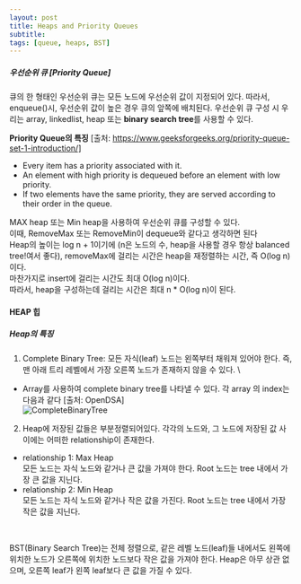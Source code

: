 ```yaml
---
layout: post
title: Heaps and Priority Queues
subtitle: 
tags: [queue, heaps, BST]
---
```

##### 우선순위 큐 [Priority Queue] 
큐의 한 형태인 우선순위 큐는 모든 노드에 우선순위 값이 지정되어 있다. 따라서, enqueue()시, 우선순위 값이 높은 경우 큐의 앞쪽에 배치된다. 우선순위 큐 구성 시 우리는 array, linkedlist, heap 또는 **binary search tree**를 사용할 수 있다.

**Priority Queue의 특징**
[출처: https://www.geeksforgeeks.org/priority-queue-set-1-introduction/]
- Every item has a priority associated with it. 
- An element with high priority is dequeued before an element  with low priority. 
- If two elements have the same priority, they are served according to their order in the queue.


MAX heap 또는 Min heap을 사용하여 우선순위 큐를 구성할 수 있다. \
이때, RemoveMax 또는 RemoveMin이 dequeue와 같다고 생각하면 된다 \
Heap의 높이는 log n + 1이기에 (n은 노드의 수, heap을 사용할 경우 항상 balanced tree!여서 좋다), removeMax에 걸리는 시간은 heap을 재정렬하는 시간, 즉 O(log n)이다. \
마찬가지로 insert에 걸리는 시간도 최대 O(log n)이다. \
따라서, heap을 구성하는데 걸리는 시간은 최대 n * O(log n)이 된다. 



#### HEAP 힙
##### Heap의 특징
1. Complete Binary Tree: 모든 자식(leaf) 노드는 왼쪽부터 채워져 있어야 한다. 즉, 맨 아래 트리 레벨에서 가장 오른쪽 노드가 존재하지 않을 수 있다.  \
* Array를 사용하여 complete binary tree를 나타낼 수 있다. 각 array 의 index는 다음과 같다 [출처: OpenDSA] \
![CompleteBinaryTree](https://opendsa-server.cs.vt.edu/ODSA/Books/Everything/html/_images/BinArray.png)

2.  Heap에 저장된 값들은 부분정렬되어있다. 각각의 노드와, 그 노드에 저장된 값 사이에는 어떠한 relationship이 존재한다. 

* relationship 1: Max Heap \
모든 노드는 자식 노드와 같거나 큰 값을 가져야 한다. Root 노드는 tree 내에서 가장 큰 값을 지닌다.
* relationship 2: Min Heap \
모든 노드는 자식 노드와 같거나 작은 값을 가진다. Root 노드는 tree 내에서 가장 작은 값을 지닌다.

<p>&nbsp;</p>
BST(Binary Search Tree)는 전체 정렬으로, 같은 레벨 노드(leaf)들 내에서도 왼쪽에 위치한 노드가 오른쪽에 위치한 노드보다 작은 값을 가져야 한다. 
Heap은 아무 상관 없으며, 오른쪽 leaf가 왼쪽 leaf보다 큰 값을 가질 수 있다.
